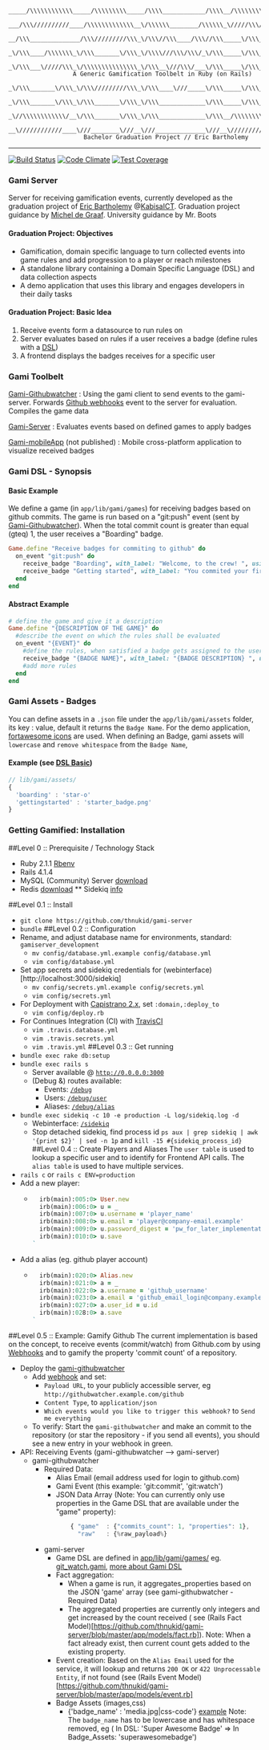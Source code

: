 
```
_____/\\\\\\\\\\\\_____/\\\\\\\\\_____/\\\\____________/\\\\__/\\\\\\\\\\\_        
 ___/\\\//////////____/\\\\\\\\\\\\\__\/\\\\\\________/\\\\\\_\/////\\\///__       
  __/\\\______________/\\\/////////\\\_\/\\\//\\\____/\\\//\\\_____\/\\\_____      
   _\/\\\____/\\\\\\\_\/\\\_______\/\\\_\/\\\\///\\\/\\\/_\/\\\_____\/\\\_____     
    _\/\\\___\/////\\\_\/\\\\\\\\\\\\\\\_\/\\\__\///\\\/___\/\\\_____\/\\\_____    
                  A Generic Gamification Toolbelt in Ruby (on Rails)
       _\/\\\_______\/\\\_\/\\\/////////\\\_\/\\\____\///_____\/\\\_____\/\\\_____   
        _\/\\\_______\/\\\_\/\\\_______\/\\\_\/\\\_____________\/\\\_____\/\\\_____  
         _\//\\\\\\\\\\\\/__\/\\\_______\/\\\_\/\\\_____________\/\\\__/\\\\\\\\\\\_ 
          __\////////////____\///________\///__\///______________\///__\///////////__
                     Bachelor Graduation Project // Eric Bartholemy
```
-----
[![Build Status](https://travis-ci.org/thnukid/gami-server.svg)](https://travis-ci.org/thnukid/gami-server)
[![Code Climate](https://codeclimate.com/github/thnukid/gami-server/badges/gpa.svg)](https://codeclimate.com/github/thnukid/gami-server)
[![Test Coverage](https://codeclimate.com/github/thnukid/gami-server/badges/coverage.svg)](https://codeclimate.com/github/thnukid/gami-server)
### Gami Server
Server for receiving gamification events, currently developed as the graduation
project of [Eric Bartholemy](https://github.com/thnukid) @[KabisaICT](https://github.com/kabisaict). 
Graduation project guidance by [Michel de Graaf](https://github.com/michel).
University guidance by Mr. Boots

#### Graduation Project: Objectives
* Gamification, domain specific language to turn collected events into game rules and add progression to a player or reach milestones
* A stand­alone library containing a Domain Specific Language (DSL) and data collection aspects
* A demo application that uses this library and engages developers in their daily tasks

#### Graduation Project: Basic Idea
1. Receive events form a datasource to run rules on
2. Server evaluates based on rules if a user receives a badge (define rules with a [DSL](#basic-example))
3. A frontend displays the badges receives for a specific user

### Gami Toolbelt
[Gami-Githubwatcher](https://github.com/thnukid/gami-githubwatcher) :
Using the gami client to send events to the gami-server. Forwards [Github webhooks](https://developer.github.com/webhooks/) 
event to the server for evaluation. Compiles the game data

[Gami-Server](https://github.com/thnukid/gami-server) : Evaluates events
based on defined games to apply badges

[Gami-mobileApp](#) (not published) : Mobile cross-platform application
to visualize received badges

### Gami DSL - Synopsis
#### Basic Example
We define a game (in `app/lib/gami/games`) for receiving badges based on github commits. The game is run based on a "git:push" event (sent by [Gami-Githubwatcher](https://github.com/thunkid/gami-githubwatcher)).
 When the total commit count is greater than equal (gteq) 1, the user receives a "Boarding" badge.
```ruby
Game.define "Receive badges for commiting to github" do
  on_event "git:push" do
    receive_badge "Boarding", with_label: "Welcome, to the crew! ", using_property: "commit" ,gteq: 1
    receive_badge "Getting started", with_label: "You commited your first 10 commits, keep it up!", using_property: "commit" , gteq: 10
  end
end
```
#### Abstract Example
```ruby
# define the game and give it a description
Game.define "{DESCRIPTION OF THE GAME}" do
  #describe the event on which the rules shall be evaluated
  on_event "{EVENT}" do
    #define the rules, when satisfied a badge gets assigned to the user
    receive_badge "{BADGE NAME}", with_label: "{BADGE DESCRIPTION} ", using_property: "{EVENT DATA TO EVALUATE CONDITION AGAINST}" , gteq: {CONDITION} 
    #add more rules
  end
end
```
### Gami Assets - Badges
You can define assets in a `.json` file under the `app/lib/gami/assets` folder, its key : value, default it returns the `Badge Name`. For the demo application, [fortawesome icons](http://fortawesome.github.io/Font-Awesome/)
are used. When defining an Badge, gami assets will `lowercase` and `remove whitespace` from the `Badge Name`,
#### Example (see [DSL Basic](#basic-example))
```javascript
// lib/gami/assets/
{
  'boarding' : 'star-o'
  'gettingstarted' : 'starter_badge.png'
}
```
### Getting Gamified: Installation

##Level 0 :: Prerequisite / Technology Stack
* Ruby 2.1.1 [Rbenv](https://github.com/sstephenson/rbenv)
* Rails 4.1.4
* MySQL (Community) Server [download](http://dev.mysql.com/downloads/mysql/)
* Redis [download](http://redis.io/download)
** Sidekiq [info](https://github.com/mperham/sidekiq)

##Level 0.1 :: Install
* `git clone https://github.com/thnukid/gami-server`
* `bundle`
##Level 0.2 :: Configuration
* Rename, and adjust database name for environments, standard: `gamiserver_development`
  * `mv config/database.yml.example config/database.yml` 
  * `vim config/database.yml` 
* Set app secrets and sidekiq credentials for
  (webinterface)[http://localhost:3000/sidekiq]
  * `mv config/secrets.yml.example config/secrets.yml` 
  * `vim config/secrets.yml` 
* For Deployment with [Capistrano 2.x](http://capistranorb.com/), set  `:domain,:deploy_to`
  * `vim config/deploy.rb`
* For Continues Integration (CI) with [TravisCI](https://travis-ci.org/)
  * `vim .travis.database.yml`
  * `vim .travis.secrets.yml`
  * `vim .travis.yml`
##Level 0.3 :: Get running
* `bundle exec rake db:setup`
* `bundle exec rails s` 
  * Server available @ [`http://0.0.0.0:3000`](http://0.0.0.0:3000)
  * (Debug &) routes available: 
    * Events: [`/debug`](http://0.0.0.0:3000/debug)
    * Users: [`/debug/user`](http://0.0.0.0:3000/debug/user) 
    * Aliases: [`/debug/alias`](http://0.0.0.0:3000/debug/alias) 
* `bundle exec sidekiq -c 10 -e production -L log/sidekiq.log -d`
  * Webinterface: [`/sidekiq`](http://0.0.0.0:3000/sidekiq) 
  * Stop detached sidekiq, find process id `ps aux | grep sidekiq | awk '{print $2}' | sed -n 1p` and `kill -15 #{sidekiq_process_id}`
##Level 0.4 :: Create Players and Aliases
The `user table` is used to lookup a specific user and to identify for Frontend API calls. The
`alias table` is used to have multiple services.
* `rails c` or `rails c ENV=production`
* Add a new player: 
  * ```ruby
      irb(main):005:0> User.new
      irb(main):006:0> u = _
      irb(main):007:0> u.username = 'player_name'
      irb(main):008:0> u.email = 'player@company-email.example'
      irb(main):009:0> u.password_digest = 'pw_for_later_implementation'
      irb(main):010:0> u.save
    `
* Add a alias (eg. github player account)
  * ```ruby
      irb(main):020:0> Alias.new
      irb(main):021:0> a = _
      irb(main):022:0> a.username = 'github_username'
      irb(main):023:0> a.email = 'github_email_login@company.example'
      irb(main):027:0> a.user_id = u.id
      irb(main):028:0> a.save
    `
##Level 0.5 :: Example: Gamify Github
The current implementation is based on the concept, to receive events (commit/watch)
from Github.com by using
[Webhooks](https://developer.github.com/webhooks/) and to gamify the property 'commit count' of a
repository.
* Deploy the [gami-githubwatcher](https://github.com/thnukid/gami-githubwatcher)
  * Add [webhook](/settings/hooks/new) and set:
    * `Payload URL`, to your publicly accessible server, eg `http://githubwatcher.example.com/github`
    * `Content Type`, to `application/json`
    * `Which events would you like to trigger this webhook?` to `Send me everything`
  * To verify: Start the `gami-githubwatcher` and make an commit to the
    repository (or star the repository - if you send all events), you should see a new entry in your webhook in green. 
* API: Receiving Events (gami-githubwatcher --> gami-server)
  * gami-githubwatcher
    * Required Data:
      * Alias Email (email address used for login to github.com)
      * Gami Event (this example: 'git:commit', 'git:watch')
      * JSON Data Array (Note: You can currently only use properties in the Game DSL
        that are available under the "game" property):
        ```javascript
            { "game"  : {"commits_count": 1, "properties": 1},
              "raw"   : {%raw_payload%}
        ```
    * gami-server 
      * Game DSL are defined in 
        [app/lib/gami/games/](https://github.com/thnukid/gami-server/tree/master/app/lib/gami/games) eg. 
        [git_watch.gami](https://github.com/thnukid/gami-server/blob/master/app/lib/gami/games/git_push.gami), 
        [more about Gami DSL](#basic-example)
      * Fact aggregation:
        * When a game is run, it aggregates_properties based on the JSON 'game' array (see gami-githubwatcher - Required Data)
        * The aggregated properties are currently only integers and get
          increased by the count received ( see (Rails Fact Model)[https://github.com/thnukid/gami-server/blob/master/app/models/fact.rb]).
          Note: When a fact already exist, then current count gets added to the existing property.
      * Event creation:
        Based on the `Alias Email` used for the service, it will lookup and returns 
        `200 OK` or `422 Unprocessable Entity`, if not found (see (Rails Event Model)[https://github.com/thnukid/gami-server/blob/master/app/models/event.rb]
      * Badge Assets (images,css)
        * {'badge_name' : 'media.jpg|css-code'} [example](https://github.com/thnukid/gami-server/blob/master/app/lib/gami/assets/fortawesome-badges.json)
          Note: The `badge_name` has to be lowercase and has whitespace removed, eg ( In DSL: 'Super Awesome Badge' => In Badge_Assets: 'superawesomebadge')

